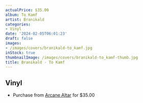 ```yaml
---
actualPrice: $35.00
album: To Kamf
artist: Branikald
categories:
- Vinyl
date: '2024-02-05T06:01:23'
draft: false
images:
- /images/covers/branikald-to_kamf.jpg
inStock: true
thumbnailImage: /images/covers/branikald-to_kamf-thumb.jpg
title: Branikald - To Kamf
---
```


## Vinyl
* Purchase from [Arcane Altar](https://arcanealtar.bigcartel.com/product/branikald-to-kamf-12-lp) for $35.00
